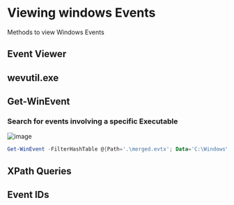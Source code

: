 # Viewing windows Events
Methods to view Windows Events

## Event Viewer

## wevutil.exe


## Get-WinEvent

### Search for events involving a specific Executable

![image](https://user-images.githubusercontent.com/53142047/201525225-f60cabf0-df22-4f25-91b8-40f22b629edc.png)

``` Powershell
Get-WinEvent -FilterHashTable @{Path='.\merged.evtx'; Data='C:\Windows\System32\net1.exe' }
```


## XPath Queries


## Event IDs

